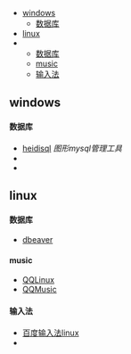 * [windows](#windows)
  * [数据库](#数据库)
* [linux](#linux)
* * [数据库](#数据库)
  * [music](#music)
  * [输入法](#输入法)
## windows
#### 数据库
* [heidisql](https://www.heidisql.com/download.php)  *图形mysql管理工具*
* []()
* []()
## linux
#### 数据库
* [dbeaver](https://dbeaver.io/download/)
#### music
* [QQLinux](https://im.qq.com/linuxqq/index.html)
* [QQMusic](https://y.qq.com/download/download.html)
#### 输入法
* [百度输入法linux](http://srf.baidu.com/site/guanwang_linux/index.html)
* []()
